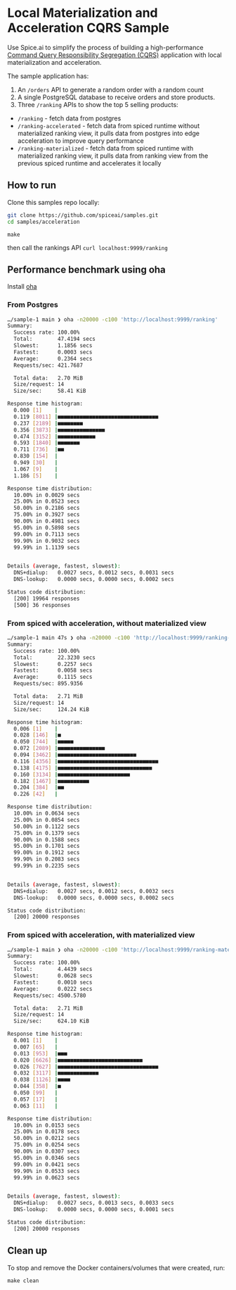 # Local Materialization and Acceleration CQRS Sample

Use Spice.ai to simplify the process of building a high-performance [Command Query Responsibility Segregation (CQRS)](https://microservices.io/patterns/data/cqrs.html) application with local materialization and acceleration.

The sample application has:

1. An `/orders` API to generate a random order with a random count
2. A single PostgreSQL database to receive orders and store products.
3. Three `/ranking` APIs to show the top 5 selling products:

- `/ranking` - fetch data from postgres
- `/ranking-accelerated` - fetch data from spiced runtime without materialized ranking view, it pulls data from postgres into edge acceleration to improve query performance
- `/ranking-materialized` - fetch data from spiced runtime with materialized ranking view, it pulls data from ranking view from the previous spiced runtime and accelerates it locally

## How to run

Clone this samples repo locally:
```bash
git clone https://github.com/spiceai/samples.git
cd samples/acceleration
```

`make`

then call the rankings API
`curl localhost:9999/ranking`

## Performance benchmark using oha

Install [oha](https://docs.rs/crate/oha/latest)

### From Postgres

```bash
…/sample-1 main ❯ oha -n20000 -c100 'http://localhost:9999/ranking'
Summary:
  Success rate: 100.00%
  Total:        47.4194 secs
  Slowest:      1.1856 secs
  Fastest:      0.0003 secs
  Average:      0.2364 secs
  Requests/sec: 421.7687

  Total data:   2.70 MiB
  Size/request: 14
  Size/sec:     58.41 KiB

Response time histogram:
  0.000 [1]    |
  0.119 [8011] |■■■■■■■■■■■■■■■■■■■■■■■■■■■■■■■■
  0.237 [2189] |■■■■■■■■
  0.356 [3873] |■■■■■■■■■■■■■■■
  0.474 [3152] |■■■■■■■■■■■■
  0.593 [1840] |■■■■■■■
  0.711 [736]  |■■
  0.830 [154]  |
  0.949 [30]   |
  1.067 [9]    |
  1.186 [5]    |

Response time distribution:
  10.00% in 0.0029 secs
  25.00% in 0.0523 secs
  50.00% in 0.2186 secs
  75.00% in 0.3927 secs
  90.00% in 0.4981 secs
  95.00% in 0.5898 secs
  99.00% in 0.7113 secs
  99.90% in 0.9032 secs
  99.99% in 1.1139 secs


Details (average, fastest, slowest):
  DNS+dialup:   0.0027 secs, 0.0012 secs, 0.0031 secs
  DNS-lookup:   0.0000 secs, 0.0000 secs, 0.0002 secs

Status code distribution:
  [200] 19964 responses
  [500] 36 responses
```

### From spiced with acceleration, without materialized view

```bash
…/sample-1 main 47s ❯ oha -n20000 -c100 'http://localhost:9999/ranking-accelerated'
Summary:
  Success rate: 100.00%
  Total:        22.3230 secs
  Slowest:      0.2257 secs
  Fastest:      0.0058 secs
  Average:      0.1115 secs
  Requests/sec: 895.9356

  Total data:   2.71 MiB
  Size/request: 14
  Size/sec:     124.24 KiB

Response time histogram:
  0.006 [1]    |
  0.028 [146]  |■
  0.050 [744]  |■■■■■
  0.072 [2089] |■■■■■■■■■■■■■■■
  0.094 [3462] |■■■■■■■■■■■■■■■■■■■■■■■■■
  0.116 [4356] |■■■■■■■■■■■■■■■■■■■■■■■■■■■■■■■■
  0.138 [4175] |■■■■■■■■■■■■■■■■■■■■■■■■■■■■■■
  0.160 [3134] |■■■■■■■■■■■■■■■■■■■■■■■
  0.182 [1467] |■■■■■■■■■■
  0.204 [384]  |■■
  0.226 [42]   |

Response time distribution:
  10.00% in 0.0634 secs
  25.00% in 0.0854 secs
  50.00% in 0.1122 secs
  75.00% in 0.1379 secs
  90.00% in 0.1588 secs
  95.00% in 0.1701 secs
  99.00% in 0.1912 secs
  99.90% in 0.2083 secs
  99.99% in 0.2235 secs


Details (average, fastest, slowest):
  DNS+dialup:   0.0027 secs, 0.0012 secs, 0.0032 secs
  DNS-lookup:   0.0000 secs, 0.0000 secs, 0.0002 secs

Status code distribution:
  [200] 20000 responses
```

### From spiced with acceleration, with materialized view

```bash
…/sample-1 main ❯ oha -n20000 -c100 'http://localhost:9999/ranking-materialized'
Summary:
  Success rate: 100.00%
  Total:        4.4439 secs
  Slowest:      0.0628 secs
  Fastest:      0.0010 secs
  Average:      0.0222 secs
  Requests/sec: 4500.5780

  Total data:   2.71 MiB
  Size/request: 14
  Size/sec:     624.10 KiB

Response time histogram:
  0.001 [1]    |
  0.007 [65]   |
  0.013 [953]  |■■■
  0.020 [6626] |■■■■■■■■■■■■■■■■■■■■■■■■■■■
  0.026 [7627] |■■■■■■■■■■■■■■■■■■■■■■■■■■■■■■■■
  0.032 [3117] |■■■■■■■■■■■■■
  0.038 [1126] |■■■■
  0.044 [358]  |■
  0.050 [99]   |
  0.057 [17]   |
  0.063 [11]   |

Response time distribution:
  10.00% in 0.0153 secs
  25.00% in 0.0178 secs
  50.00% in 0.0212 secs
  75.00% in 0.0254 secs
  90.00% in 0.0307 secs
  95.00% in 0.0346 secs
  99.00% in 0.0421 secs
  99.90% in 0.0533 secs
  99.99% in 0.0623 secs


Details (average, fastest, slowest):
  DNS+dialup:   0.0027 secs, 0.0013 secs, 0.0033 secs
  DNS-lookup:   0.0000 secs, 0.0000 secs, 0.0001 secs

Status code distribution:
  [200] 20000 responses
```

## Clean up

To stop and remove the Docker containers/volumes that were created, run:

`make clean`
